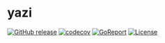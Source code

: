 # yazi

[![GitHub release](https://img.shields.io/github/release/wasp-project/yazi.svg)](https://github.com/wasp-project/yazi/releases)
[![codecov](https://codecov.io/gh/wasp-project/yazi/branch/main/graph/badge.svg)](https://codecov.io/gh/wasp-project/yazi)
[![GoReport](https://goreportcard.com/badge/github.com/wasp-project/yazi)](https://goreportcard.com/badge/github.com/wasp-project/yazi)
[![License](https://img.shields.io/badge/license-Apache%202-4EB1BA.svg)](https://www.apache.org/licenses/LICENSE-2.0.html)